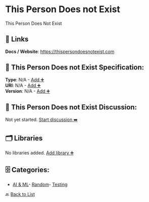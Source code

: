 # This Person Does not Exist

This Person Does Not Exist

##  🔗 Links
**Docs / Website**: https://thispersondoesnotexist.com

## 🧬 This Person Does not Exist Specification:
**Type**: N/A - [Add ➕](https://github.com/apis-list/apis-list/edit/main/apis.yaml#L19404)  
**URI**: N/A - [Add ➕](https://github.com/apis-list/apis-list/edit/main/apis.yaml#L19404)  
**Version**: N/A - [Add ➕](https://github.com/apis-list/apis-list/edit/main/apis.yaml#L19404)

## 💬 This Person Does not Exist Discussion:
Not yet started. [Start discussion ➡️](https://github.com/apis-list/apis-list/discussions/new)

## 🗂️ Libraries

No libraries added. [Add library ➕](https://github.com/apis-list/apis-list/edit/main/apis.yaml#L19404)    


## 🗄️ Categories:
- [AI & ML](https://github.com/apis-list/apis-list#ai--ml-)- [Random](https://github.com/apis-list/apis-list#random-)- [Testing](https://github.com/apis-list/apis-list#testing-)

🔙  [Back to List](https://github.com/apis-list/apis-list)
